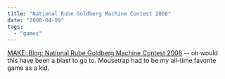```yaml
---
title: "National Rube Goldberg Machine Contest 2008"
date: "2008-04-09"
tags: 
  - "games"
---
```


[MAKE: Blog: National Rube Goldberg Machine Contest 2008](http://blog.makezine.com/archive/2008/04/national_rube_goldberg_ma.html?CMP=OTC-0D6B48984890) -- oh would this have been a blast to go to. Mousetrap had to be my all-time favorite game as a kid.
